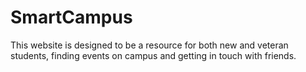 # SmartCampus

This website is designed to be a resource for both new and veteran students, finding events on campus and getting in touch with friends. 

